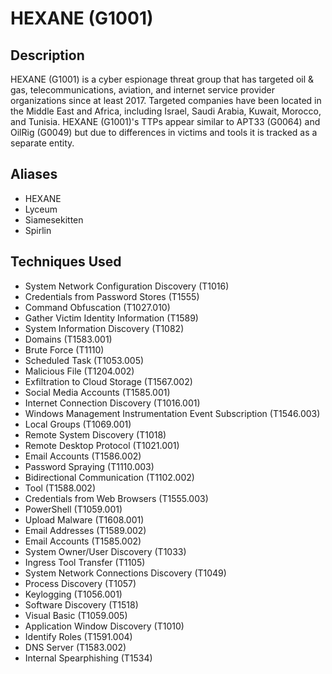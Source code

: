 # HEXANE (G1001)

## Description
HEXANE (G1001) is a cyber espionage threat group that has targeted oil & gas, telecommunications, aviation, and internet service provider organizations since at least 2017. Targeted companies have been located in the Middle East and Africa, including Israel, Saudi Arabia, Kuwait, Morocco, and Tunisia. HEXANE (G1001)'s TTPs appear similar to APT33 (G0064) and OilRig (G0049) but due to differences in victims and tools it is tracked as a separate entity.

## Aliases
- HEXANE
- Lyceum
- Siamesekitten
- Spirlin

## Techniques Used
- System Network Configuration Discovery (T1016)
- Credentials from Password Stores (T1555)
- Command Obfuscation (T1027.010)
- Gather Victim Identity Information (T1589)
- System Information Discovery (T1082)
- Domains (T1583.001)
- Brute Force (T1110)
- Scheduled Task (T1053.005)
- Malicious File (T1204.002)
- Exfiltration to Cloud Storage (T1567.002)
- Social Media Accounts (T1585.001)
- Internet Connection Discovery (T1016.001)
- Windows Management Instrumentation Event Subscription (T1546.003)
- Local Groups (T1069.001)
- Remote System Discovery (T1018)
- Remote Desktop Protocol (T1021.001)
- Email Accounts (T1586.002)
- Password Spraying (T1110.003)
- Bidirectional Communication (T1102.002)
- Tool (T1588.002)
- Credentials from Web Browsers (T1555.003)
- PowerShell (T1059.001)
- Upload Malware (T1608.001)
- Email Addresses (T1589.002)
- Email Accounts (T1585.002)
- System Owner/User Discovery (T1033)
- Ingress Tool Transfer (T1105)
- System Network Connections Discovery (T1049)
- Process Discovery (T1057)
- Keylogging (T1056.001)
- Software Discovery (T1518)
- Visual Basic (T1059.005)
- Application Window Discovery (T1010)
- Identify Roles (T1591.004)
- DNS Server (T1583.002)
- Internal Spearphishing (T1534)
